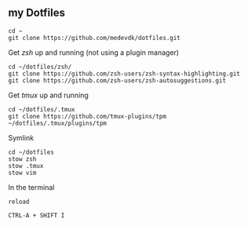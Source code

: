 ## my Dotfiles

```
cd ~
git clone https://github.com/medevdk/dotfiles.git
```

Get _zsh_ up and running (not using a plugin manager)

```
cd ~/dotfiles/zsh/
git clone https://github.com/zsh-users/zsh-syntax-highlighting.git
git clone https://github.com/zsh-users/zsh-autosuggestions.git
```

Get _tmux_ up and running

```
cd ~/dotfiles/.tmux
git clone https://github.com/tmux-plugins/tpm ~/dotfiles/.tmux/plugins/tpm
```

Symlink

```
cd ~/dotfiles
stow zsh
stow .tmux
stow vim
```
In the terminal

```
reload

CTRL-A + SHIFT I
```
